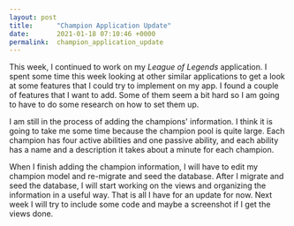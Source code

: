 ```yaml
---
layout: post
title:      "Champion Application Update"
date:       2021-01-18 07:10:46 +0000
permalink:  champion_application_update
---
```



This week, I continued to work on my *League of Legends* application. I spent some time this week looking at other similar applications to get a look at some features that I could try to implement on my app. I found a couple of features that I want to add. Some of them seem a bit hard so I am going to have to do some research on how to set them up.

I am still in the process of adding the champions' information. I think it is going to take me some time because the champion pool is quite large. Each champion has four active abilities and one passive ability, and each ability has a name and a description it takes about a minute for each champion.

When I finish adding the champion information, I will have to edit my champion model and re-migrate and seed the database. After I migrate and seed the database, I will start working on the views and organizing the information in a useful way. That is all I have for an update for now. Next week I will try to include some code and maybe a screenshot if I get the views done.
